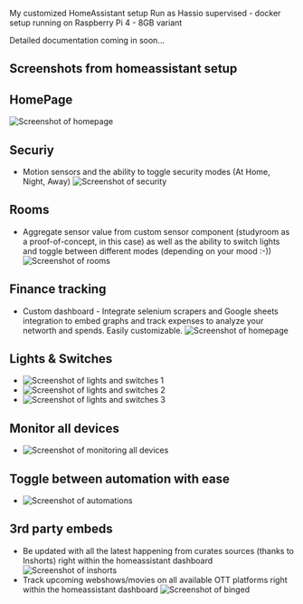 My customized HomeAssistant setup
Run as Hassio supervised - docker setup running on Raspberry Pi 4 - 8GB variant

Detailed documentation coming in soon...

## Screenshots from homeassistant setup

## HomePage
![Screenshot of homepage](https://github.com/sunnydsouza/mysmarthome/blob/master/images/HomePage1.png)

## Securiy
* Motion sensors and the ability to toggle security modes (At Home, Night, Away)
![Screenshot of security](https://github.com/sunnydsouza/mysmarthome/blob/master/images/Security.png)
## Rooms
* Aggregate sensor value from custom sensor component (studyroom as a proof-of-concept, in this case) as well as the ability to switch lights and toggle between different modes (depending on your mood :-))
![Screenshot of rooms](https://github.com/sunnydsouza/mysmarthome/blob/master/images/Rooms.png)
## Finance tracking
* Custom dashboard - Integrate selenium scrapers and Google sheets integration to embed graphs and track expenses to analyze your networth and spends. Easily customizable.
![Screenshot of homepage](https://github.com/sunnydsouza/mysmarthome/blob/master/images/FinanceTracking.png)
## Lights & Switches 
* ![Screenshot of lights and switches 1](https://github.com/sunnydsouza/mysmarthome/blob/master/images/LightSwitches1.png)
* ![Screenshot of lights and switches 2](https://github.com/sunnydsouza/mysmarthome/blob/master/images/LightSwitches2.png)
* ![Screenshot of lights and switches 3](https://github.com/sunnydsouza/mysmarthome/blob/master/images/LightSwitches3.png)

## Monitor all devices
* ![Screenshot of monitoring all devices](https://github.com/sunnydsouza/mysmarthome/blob/master/images/All%20Devices%20Monitoring.png)

## Toggle between automation with ease
* ![Screenshot of automations](https://github.com/sunnydsouza/mysmarthome/blob/master/images/AllAutomations.png)

## 3rd party embeds
* Be updated with all the latest happening from curates sources (thanks to Inshorts) right within the homeassistant dashboard
![Screenshot of inshorts](https://github.com/sunnydsouza/mysmarthome/blob/master/images/EmbedInshortsNews.png)
* Track upcoming webshows/movies on all available OTT platforms right within the homeassistant dashboard
![Screenshot of binged](https://github.com/sunnydsouza/mysmarthome/blob/master/images/Binging.png)

